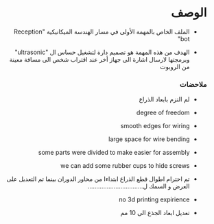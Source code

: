 <h1 dir="rtl"> الوصف </h1>

<div dir="rtl">

- الملف الخاص بالمهمة الأولى في مسار الهندسة الميكانيكية  "Reception bot"

- الهدف من هذه المهمة هو تصميم دارة لتشغيل حساس ال "ultrasonic" وبرمجتها لارسال اشارة الى جهاز أخر عند اقتراب شخص الى مسافة معينة من الروبوت


</div>

<h3 dir="rtl"> ملاحضات </h3>

<div dir="rtl">
  
- لم التزم بابعاد الذراع
- degree of freedom
- smooth edges for wiring
- large space for wire bending
- some parts were divided to make easier for assembly
- we can add some rubber cups to hide screws
- تم احترام اطوال قطع الذراع ابتداءا من محاور الدوران بينما تم التعديل على العرض و السمك ل................................
- no 3d printing expirience 
- تعديل ابعاد الجذع الى 10 مم
  
  
  
  </div>
